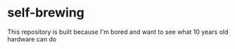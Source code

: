 # self-brewing
This repository is built because I'm bored and want to see what 10 years old hardware can do

